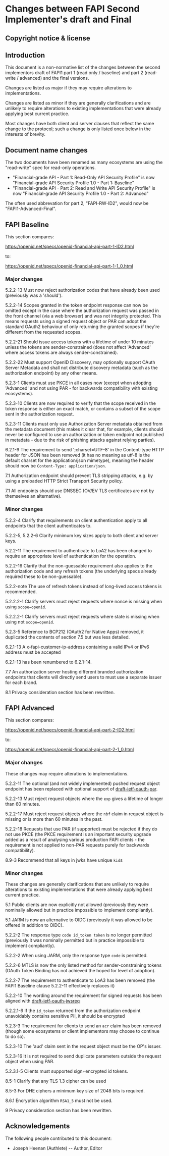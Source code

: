# Changes between FAPI Second Implementer's draft and Final

## Copyright notice & license

## Introduction

This document is a non-normative list of the changes between the second implementors draft of FAPI1 part 1 (read only / baseline) and part 2 (read-write / advanced) and the final versions.

Changes are listed as major if they may require alterations to implementations.

Changes are listed as minor if they are generally clarifications and are unlikely to require alterations to existing implementations that were already applying best current practice.

Most changes have both client and server clauses that reflect the same change to the protocol; such a change is only listed once below in the interests of brevity.

## Document name changes

The two documents have been renamed as many ecosystems are using the "read-write" spec for read-only operations.

   * "Financial-grade API - Part 1: Read-Only API Security Profile" is now "Financial-grade API Security Profile 1.0 - Part 1: Baseline"
   * "Financial-grade API - Part 2: Read and Write API Security Profile" is now "Financial-grade API Security Profile 1.0 - Part 2: Advanced"

The often used abbrevation for part 2, "FAPI-RW-ID2", would now be "FAPI1-Advanced-Final".

## FAPI Baseline

This section compares:

https://openid.net/specs/openid-financial-api-part-1-ID2.html

to:

https://openid.net/specs/openid-financial-api-part-1-1_0.html

### Major changes

5.2.2-13 Must now reject authorization codes that have already been used (previously was a 'should').

5.2.2-14 Scopes granted in the token endpoint response can now be omitted except in the case where the authorization request was passed in the front channel (via a web browser) and was not integrity protected. This means requests using a signed request object or PAR can adopt the standard OAuth2 behaviour of only returning the granted scopes if they're different from the requested scopes.

5.2.2-21 Should issue access tokens with a lifetime of under 10 minutes unless the tokens are sender-constrained (does not affect 'Advanced' where access tokens are always sender-constrained).

5.2.2-22 Must support OpenID Discovery, may optionally support OAuth Server Metadata and shall not distribute discovery metadata (such as the authorization endpoint) by any other means.

5.2.3-1 Clients must use PKCE in all cases now (except when adopting 'Advanced' and not using PAR - for backwards compatibility with existing ecosystems).

5.2.3-10 Clients are now required to verify that the scope received in the token response is either an exact match, or contains a subset of the scope sent in the authorization request.

5.2.3-11 Clients must only use Authorization Server metadata obtained from the metadata document (this makes it clear that, for example, clients should never be configured to use an authorization or token endpoint not published in metadata - due to the risk of phishing attacks against relying parties).

6.2.1-9 The requirement to send ';charset=UTF-8' in the Content-type HTTP header for JSON has been removed (it has no meaning as utf-8 is the default charset for the application/json mimetype), meaning the header should now be `Content-Type: application/json`.

7.1 Authorization endpoint should prevent TLS stripping attacks, e.g. by using a preloaded HTTP Strict Transport Security policy.

7.1 All endpoints should use DNSSEC (OV/EV TLS certificates are not by themselves an alternative).

### Minor changes

5.2.2-4 Clarify that requirements on client authentication apply to all endpoints that the client authenticates to.

5.2.2-5, 5.2.2-6 Clarify minimum key sizes apply to both client and server keys.

5.2.2-11 The requirement to authenticate to LoA2 has been changed to require an appropriate level of authentication for the operation.

5.2.2-16 Clarify that the non-guessable requirement also applies to the authorization code and any refresh tokens (the underlying specs already required these to be non-guessable).

5.2.2-note The use of refresh tokens instead of long-lived access tokens is recommended.

5.2.2.2-1 Clarify servers must reject requests where nonce is missing when using `scope=openid`.

5.2.2.2-1 Clarify servers must reject requests where state is missing when using not `scope=openid`.

5.2.3-5 Reference to BCP212 (OAuth2 for Native Apps) removed, it duplicated the contents of section 7.5 but was less detailed.

6.2.1-13 A x-fapi-customer-ip-address containing a valid IPv4 or IPv6 address must be accepted

6.2.1-13 has been renumbered to 6.2.1-14.

7.7 An authorization server hosting different branded authorization endpoints that clients will directly send users to must use a separate issuer for each brand.

8.1 Privacy consideration section has been rewritten.

## FAPI Advanced

This section compares:

https://openid.net/specs/openid-financial-api-part-2-ID2.html

to:

https://openid.net/specs/openid-financial-api-part-2-1_0.html


### Major changes

These changes may require alterations to implementations.

5.2.2-11 The optional (and not widely implemented) pushed request object endpoint has been replaced with optional support of [draft-ietf-oauth-par](https://tools.ietf.org/html/draft-ietf-oauth-par).

5.2.2-13 Must reject request objects where the `exp` gives a lifetime of longer than 60 minutes.

5.2.2-17 Must reject request objects where the `nbf` claim in request object is missing or is more than 60 minutes in the past.

5.2.2-18 Requests that use PAR (if supported) must be rejected if they do not use PKCE (the PKCE requirement is an important security upgrade added as a result of analysing various production FAPI clients - the requirement is not applied to non-PAR requests purely for backwards compatibility).

8.9-3 Recommend that all keys in jwks have unique `kid`s

### Minor changes

These changes are generally clarifications that are unlikely to require alterations to existing implementations that were already applying best current practice.

5.1 Public clients are now explicitly not allowed (previously they were nominally allowed but in practice impossible to implement compliantly).

5.1 JARM is now an alternative to OIDC (previously it was allowed to be offered in addition to OIDC).

5.2.2-2 The response type `code id_token token`  is no longer permitted (previously it was nominally permitted but in practice impossible to implement compliantly).

5.2.2-2 When using JARM, only the response type `code` is permitted.

5.2.2-6 MTLS is now the only listed method for sender-constraining tokens (OAuth Token Binding has not achieved the hoped for level of adoption). 

5.2.2-7 The requirement to authenticate to LoA3 has been removed (the FAPI1 Baseline clause 5.2.2-11 effectively replaces it)

5.2.2-10 The wording around the requirement for signed requests has been aligned with [draft-ietf-oauth-jwsreq](https://tools.ietf.org/html/draft-ietf-oauth-jwsreq)

5.2.2.1-6 If the `id_token` returned from the authorization endpoint unavoidably contains sensitive PII, it should be encrypted

5.2.3-3 The requirement for clients to send an `acr` claim has been removed (though some ecosystems or client implementors may choose to continue to do so).

5.2.3-10 The 'aud' claim sent in the request object must be the OP's issuer.

5.2.3-16 It is not required to send duplicate parameters outside the request object when using PAR.

5.2.3.1-5 Clients must supported sign+encrypted id tokens.

8.5-1 Clarify that any TLS 1.3 cipher can be used

8.5-3 For DHE ciphers a minimum key size of 2048 bits is required.

8.6.1 Encryption algorithm `RSA1_5` must not be used.

9 Privacy consideration section has been rewritten.

## Acknowledgements

The following people contributed to this document:

* Joseph Heenan (Authlete) -- Author, Editor
